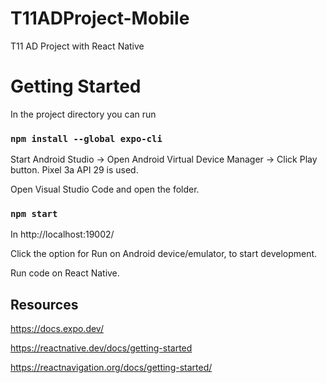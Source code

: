 # T11ADProject-Mobile
T11 AD Project with React Native

# Getting Started

In the project directory you can run

### `npm install --global expo-cli`

Start Android Studio -> Open Android Virtual Device Manager -> Click Play button. Pixel 3a API 29 is used.

Open Visual Studio Code and open the folder.

### `npm start`

In http://localhost:19002/

Click the option for Run on Android device/emulator, to start development.

Run code on React Native.



## Resources

https://docs.expo.dev/

https://reactnative.dev/docs/getting-started

https://reactnavigation.org/docs/getting-started/
